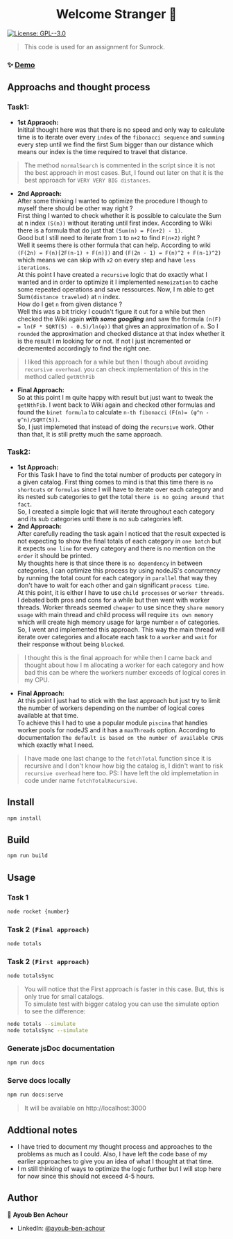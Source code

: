 <h1 align="center">Welcome Stranger 👋</h1>
<p>
  <a href="https://www.gnu.org/licenses/gpl-3.0.html" target="_blank">
    <img alt="License: GPL--3.0" src="https://img.shields.io/badge/License-GPL--3.0-yellow.svg" />
  </a>
</p>

> This code is used for an assignment for Sunrock.

### ✨ [Demo](https://stackblitz.com/github/AyoubAchour94/suncrock-assignment)

## Approachs and thought process

### Task1:
* **1st Appraoch:**      
Initital thought here was that there is no speed and only way to calculate time is to iterate over every `index` of the `fibonacci sequence` and `summing` every step until we find the first Sum bigger than our distance which means our index is the time required to travel that distance.
> The method `normalSearch` is commented in the script since it is not the best approach in most cases. But, I found out later on that it is the best approach for `VERY VERY BIG distances`.

* **2nd Approach:**       
After some thinking I wanted to optimize the procedure I though to myself there should be other way right ?   
First thing I wanted to check whether it is possible to calculate the Sum at n index `(S(n))` without iterating until first index. According to Wiki there is a formula that do just that `(Sum(n) = F(n+2) - 1)`.    
Good but I still need to iterate from `1` to `n+2` to find `F(n+2)` right ?   
Well it seems there is other formula that can help. According to wiki `(F(2n) = F(n)[2F(n-1) + F(n)])` and `(F(2n - 1) = F(n)^2 + F(n-1)^2)` which means we can skip with `x2` on every step and have `less iterations`.    
At this point I have created a `recursive` logic that do exactly what I wanted and in order to optimize it I implemented `memoization` to cache some repeated operations and save ressources. Now, I m able to get Sum`(distance traveled)` at `n` index.   
How do I get `n` from given distance ?   
Well this was a bit tricky I coudn't figure it out for a while but then checked the Wiki again ***with some googling*** and saw the formula `(n(F) = ln(F * SQRT(5) - 0.5)/ln(φ))` that gives an approximation of `n`. So I `rounded` the approximation and checked distance at that index whether it is the result I m looking for or not. If not I just incremented or decremented accordingly to find the right one.
> I liked this approach for a while but then I though about avoiding `recursive overhead`. you can check implementation of this in the method called `getNthFib`
* **Final Approach:**   
So at this point I m quite happy with result but just want to tweak the `getNthFib`. I went back to Wiki again and checked other formulas and found the `binet formula` to calculate `n-th fibonacci` `(F(n)= (φ^n - ψ^n)/SQRT(5))`.    
So, I just implemeted that instead of doing the `recursive` work.
Other than that, It is still pretty much the same approach.

### Task2:
* **1st Approach:**   
For this Task I have to find the total number of products per category in a given catalog. First thing comes to mind is that this time there is `no shortcuts` or `formulas` since I will have to iterate over each category and its nested sub categories to get the total `there is no going around that fact`.   
So, I created a simple logic that will iterate throughout each category and its sub categories until there is no sub categories left. 
* **2nd Approach:**     
After carefully reading the task again I noticed that the result expected is not expecting to show the final totals of each category in `one batch` but it expects `one line` for every category and there is no mention on the `order` it should be printed.     
My thoughts here is that since there is `no dependency` in between categories, I can optimize this process by using nodeJS's concurrency by running the total count for each category in `parallel` that way they don't have to wait for each other and gain significant `process time`.    
At this point, it is either I have to use `child processes` or `worker threads`. I debated both pros and cons for a while but then went with worker threads. Worker threads seemed `cheaper` to use since they `share memory usage` with main thread and child process will require `its own memory` which will create high memory usage for large number `n` of categories.   
So, I went and implemented this approach. This way the main thread will iterate over categories and allocate each task to a `worker` and `wait` for their response without being `blocked`.
> I thought this is the final approach for while then I came back and thought about how I m allocating a worker for each category and how bad this can be where the workers number exceeds of logical cores in my CPU.
* **Final Approach:**     
At this point I just had to stick with the last approach but just try to limit the number of workers depending on the number of logical cores available at that time.   
To achieve this I had to use a popular module `piscina` that handles worker pools for nodeJS and it has a `maxThreads` option. According to documentation `The default is based on the number of available CPUs` which exactly what I need.
> I have made one last change to the `fetchTotal` function since it is recursive and I don't know how big the catalog is, I didn't want to risk `recursive overhead` here too.
PS: I have left the old implemetation in code under name `fetchTotalRecursive`.


## Install

```sh
npm install
```

## Build

```sh
npm run build
```
## Usage

### Task 1
```sh
node rocket {number}
```
### Task 2 `(Final approach)`
```sh
node totals
```
### Task 2 `(First approach)`
```sh
node totalsSync
```
> You will notice that the First approach is faster in this case. But, this is only true for small catalogs.    
To simulate test with bigger catalog you can use the simulate option to see the difference:
```sh
node totals --simulate
node totalsSync --simulate
```

### Generate jsDoc documentation
```sh
npm run docs
```
### Serve docs locally
```sh
npm run docs:serve
```
> It will be available on http://localhost:3000

## Addtional notes

* I have tried to document my thought process and approaches to the problems as much as I could. Also, I have left the code base of my earlier approaches to give you an idea of what I thought at that time.
* I m still thinking of ways to optimize the logic further but I will stop here for now since this should not exceed 4-5 hours.

## Author

👤 **Ayoub Ben Achour**

* LinkedIn: [@ayoub-ben-achour](https://linkedin.com/in/ayoub-ben-achour-280420145)